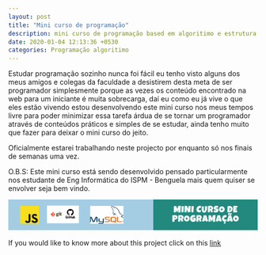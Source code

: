 ```yaml
---
layout: post
title: "Mini curso de programação"
description: mini curso de programação based em algoritimo e estrutura de dados.
date: 2020-01-04 12:13:36 +0530
categories: Programação algoritimo
---
```


Estudar programação sozinho nunca foi fácil eu tenho visto alguns dos meus amigos e colegas da faculdade a desistirem desta meta de ser programador simplesmente porque as vezes os conteúdo encontrado na web para um iniciante é muita sobrecarga, daí eu como eu já vive o que eles estão vivendo estou desenvolvendo este mini curso nos meus tempos livre para poder minimizar essa tarefa árdua de se tornar um programador através de conteúdos práticos e simples de se estudar, ainda tenho muito que fazer para deixar o mini curso do jeito.

Oficialmente estarei trabalhando neste projecto por enquanto só nos finais de semanas uma vez.

O.B.S: Este mini curso está sendo desenvolvido pensado particularmente nos estudante de Eng Informática do ISPM - Benguela mais quem quiser se envolver seja bem vindo.

<img src="/assets/images/projects/curso-programacao.jpg" >

If you would like to know more about this project click on this [link](https://github.com/ISPM-Benguela/curso-introdutorio-de-programacao)
